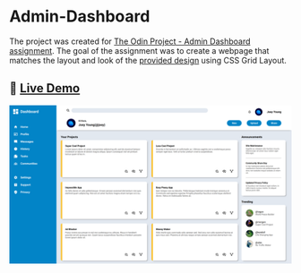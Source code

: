 # Admin-Dashboard

The project was created for [The Odin Project - Admin Dashboard assignment](https://www.theodinproject.com/lessons/node-path-intermediate-html-and-css-admin-dashboard). The goal of the assignment was to create a webpage that matches the layout and look of the [provided design](https://cdn.statically.io/gh/TheOdinProject/curriculum/43cc6ab69fdfbef40d431a65677d2144668930ac/intermediate_html_css/grid/project_admin_dashboard/imgs/dashboard-project.png) using CSS Grid Layout.

## :link: [**Live Demo**](https://jqyoung.github.io/Admin-Dashboard/)

![webpage screenshot](screenshot/Screenshot.png)
